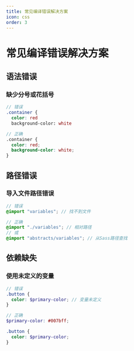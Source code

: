 ```yaml
---
title: 常见编译错误解决方案
icon: css
order: 3
---
```


# 常见编译错误解决方案

## 语法错误

### 缺少分号或花括号

```scss
// 错误
.container {
  color: red
  background-color: white

// 正确
.container {
  color: red;
  background-color: white;
}
```

## 路径错误

### 导入文件路径错误

```scss
// 错误
@import "variables"; // 找不到文件

// 正确
@import "./variables"; // 相对路径
// 或
@import "abstracts/variables"; // 从Sass路径查找
```

## 依赖缺失

### 使用未定义的变量

```scss
// 错误
.button {
  color: $primary-color; // 变量未定义
}

// 正确
$primary-color: #007bff;

.button {
  color: $primary-color;
}
```

<!-- 更多内容... -->
